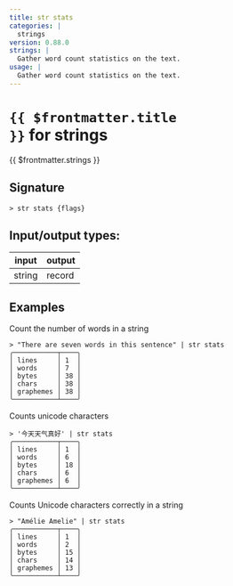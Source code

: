 ```yaml
---
title: str stats
categories: |
  strings
version: 0.88.0
strings: |
  Gather word count statistics on the text.
usage: |
  Gather word count statistics on the text.
---
```

<!-- This file is automatically generated. Please edit the command in https://github.com/nushell/nushell instead. -->

# <code>{{ $frontmatter.title }}</code> for strings

<div class='command-title'>{{ $frontmatter.strings }}</div>

## Signature

```> str stats {flags} ```


## Input/output types:

| input  | output |
| ------ | ------ |
| string | record |

## Examples

Count the number of words in a string
```nu
> "There are seven words in this sentence" | str stats
╭───────────┬────╮
│ lines     │ 1  │
│ words     │ 7  │
│ bytes     │ 38 │
│ chars     │ 38 │
│ graphemes │ 38 │
╰───────────┴────╯
```

Counts unicode characters
```nu
> '今天天气真好' | str stats
╭───────────┬────╮
│ lines     │ 1  │
│ words     │ 6  │
│ bytes     │ 18 │
│ chars     │ 6  │
│ graphemes │ 6  │
╰───────────┴────╯
```

Counts Unicode characters correctly in a string
```nu
> "Amélie Amelie" | str stats
╭───────────┬────╮
│ lines     │ 1  │
│ words     │ 2  │
│ bytes     │ 15 │
│ chars     │ 14 │
│ graphemes │ 13 │
╰───────────┴────╯
```
